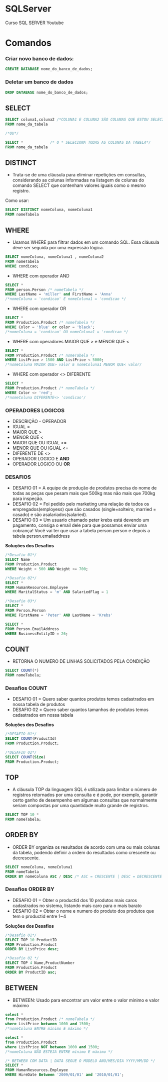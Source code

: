 # SQLServer
Curso SQL SERVER Youtube

# Comandos
### Criar novo banco de dados:
``` sql
CREATE DATABASE nome_do_banco_de_dados;
```
### Deletar um banco de dados
``` sql
DROP DATABASE nome_do_banco_de_dados;
```
## SELECT
``` sql
SELECT coluna1,coluna2 /*COLUNA1 E COLUNA2 SÃO COLUNAS QUE ESTOU SELECIONANDO*/
FROM nome_da_tabela

/*OU*/

SELECT *			/* O * SELECIONA TODAS AS COLUNAS DA TABELA*/
FROM nome_da_tabela
```
## DISTINCT

* Trata-se de uma cláusula para eliminar repetições em consultas, considerando as colunas informadas na listagem de colunas do comando SELECT que contenham valores iguais como o mesmo registro.

Como usar: 
``` sql
SELECT DISTINCT nomeColuna, nomeColuna1
FROM nomeTabela
```
## WHERE

* Usamos WHERE para filtrar dados em um comando SQL. Essa cláusula deve ser seguida por uma expressão lógica.

``` sql
SELECT nomeColuna, nomeColuna1 , nomeColuna2
FROM nomeTabela
WHERE condicao;
```
* WHERE com operador AND
``` sql
SELECT * 
FROM person.Person /* nomeTabela */
WHERE LastName = 'miller' and FirstName = 'Anna'
/*nomeColuna = 'condicao' E nomeColuna1 = 'condicao */
```
* WHERE com operador OR 
``` sql
SELECT *
FROM Production.Product /* nomeTabela */
WHERE Color = 'blue' or color = 'black';
/*nomeColuna = 'condicao' OU nomeColuna1 = 'condicao */
```
* WHERE com operadores MAIOR QUE > e MENOR QUE <
``` sql
SELECT *
FROM Production.Product /* nomeTabela */
WHERE ListPrice > 1500 AND ListPrice < 5000;
/*nomeColuna MAIOR QUE> valor E nomeColuna1 MENOR QUE< valor/
```
* WHERE com operador <> DIFERENTE 
``` sql
SELECT *
FROM Production.Product /* nomeTabela */
WHERE Color <> 'red';
/*nomeColuna DIFERENTE<> 'condicao'/
```
### OPERADORES LOGICOS
*	DESCRIÇÃO  -  OPERADOR
* IGUAL         =
* MAIOR QUE     >
* MENOR QUE     <
* MAIOR QUE OU IGUAL >=
* MENOR QUE OU IGUAL <=
* DIFERENTE DE       <>
* OPERADOR LOGICO E **AND**
* OPERADOR LOGICO OU  **OR**

### DESAFIOS
* DESAFIO 01 = A equipe de produção de produtos precisa do nome de todas as peças que pesam mais que 500kg mas não mais que 700kg para inspeção.
* DESAFIO 02 = Foi pedido pelo marketing uma relação de todos os empregados(employess) que são casados (single=solteiro, married = casado) e são asalariados(salaried).
* DESAFIO 03 = Um usuario chamado peter krebs está devendo um pagamento, consiga o email dele para que possamos enviar uma cobrança! Você vai ter que usar a tabela person.person e depois a tabela person.emailaddress

**Soluções dos Desafios**
``` sql
/*Desafio 01*/
SELECT Name
FROM Production.Product
WHERE Weight > 500 AND Weight <= 700;
```
``` sql
/*Desafio 02*/
SELECT *
FROM HumanResources.Employee
WHERE MaritalStatus = 'm' AND SalariedFlag = 1
```
``` sql
/*Desafio 03*/
SELECT *
FROM Person.Person
WHERE FirstName = 'Peter' AND LastName = 'Krebs'

SELECT * 
FROM Person.EmailAddress
WHERE BusinessEntityID = 26;
```

## COUNT
* RETORNA O NUMERO DE LINHAS SOLICITADOS PELA CONDIÇÃO 

``` sql
SELECT COUNT(*)
FROM nomeTabela;
```

### Desafios COUNT

* DESAFIO 01 = Quero saber quantos produtos temos cadastrados 
em nossa tabela de produtos
* DESAFIO 02 = Quero saber quantos tamanhos de produtos temos
cadastrados em nossa tabela

**Soluções dos Desafios**

``` sql
/*DESAFIO 01*/
SELECT COUNT(ProductId)
FROM Production.Product;
```
``` sql
/*DESAFIO 02*/
SELECT COUNT(Size) 
FROM Production.Product;
```
## TOP

* A cláusula TOP da linguagem SQL é utilizada para limitar o número de registros retornados por uma consulta e é pode, por exemplo, garantir certo ganho de desempenho em algumas consultas que normalmente seriam compostas por uma quantidade muito grande de registros.

``` sql
SELECT TOP 10 *
FROM nomeTabela;
```
## ORDER BY
* ORDER BY organiza os resultados de acordo com uma ou mais colunas da tabela, podendo definir a ordem do resultados como crescente ou decrescente.

``` sql
SELECT nomeColuna, nomeColuna1
FROM nomeTabela
ORDER BY nomeColuna ASC / DESC /* ASC = CRESCENTE | DESC = DECRESCENTE */
```
### Desafios ORDER BY

* DESAFIO 01 = Obter o productid dos 10 produtos mais caros 
cadastrados no sistema, listando mais caro para o mais barato
* DESAFIO 02 = Obter o nome e numero do produto dos produtos
que tem o productid entre 1~4

**Soluções dos Desafios**

``` sql
/*Desafio 01*/
SELECT TOP 10 ProductID
FROM Production.Product
ORDER BY ListPrice desc;
```
``` sql
/*Desafio 02 */
SELECT TOP 4 Name,ProductNumber
FROM Production.Product
ORDER BY ProductID asc;
```
## BETWEEN

* BETWEEN: Usado para encontrar um valor entre o valor mínimo e valor máximo

``` sql
select *
from Production.Product /* nomeTabela */
where ListPrice between 1000 and 1500;
/*nomeColuna ENTRE mínimo E máximo */
```
``` sql
select *
from Production.Product
where ListPrice NOT between 1000 and 1500;
/*nomeColuna NÃO ESTEJA ENTRE mínimo E máximo */
```
``` sql
/* BETWEEN COM DATA | DATA SEGUE O MODELO ANO/MES/DIA YYYY/MM/DD */
SELECT *
FROM HumanResources.Employee
WHERE HireDate Between '2009/01/01' and '2010/01/01';
```

